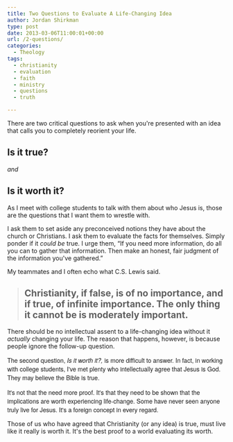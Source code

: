 ```yaml
---
title: Two Questions to Evaluate A Life-Changing Idea
author: Jordan Shirkman
type: post
date: 2013-03-06T11:00:01+00:00
url: /2-questions/
categories:
  - Theology
tags:
  - christianity
  - evaluation
  - faith
  - ministry
  - questions
  - truth

---
```

<!--?xml version="1.0" encoding="UTF-8" standalone="no"?-->

There are two critical questions to ask when you're presented with an idea that calls you to completely reorient your life.

## Is it true?

_and_

## Is it worth it?

<!--more-->

  
As I meet with college students to talk with them about who Jesus is, those are the questions that I want them to wrestle with.

I ask them to set aside any preconceived notions they have about the church or Christians. I ask them to evaluate the facts for themselves. Simply ponder if it _could be_ true. I urge them, &#8220;If you need more information, do all you can to gather that information. Then make an honest, fair judgment of the information you've gathered.&#8221;

My teammates and I often echo what C.S. Lewis said.

> ## Christianity, if false, is of no importance, and if true, of infinite importance. The only thing it cannot be is moderately important.

There should be no intellectual assent to a life-changing idea without it _actually_ changing your life. The reason that happens, however, is because people ignore the follow-up question.

<span style="font-family: 'Helvetica Neue', Helvetica, Arial, sans-serif;">The second question, <em>Is it worth it?,</em>&nbsp;is more difficult to answer. In fact, in working with college students, I've met plenty who&nbsp;intellectually&nbsp;agree that Jesus is God. They may believe the Bible is true.&nbsp;</span>

<span style="font-family: 'Helvetica Neue', Helvetica, Arial, sans-serif;">It's not that the need more proof. It's that they need to be shown that the implications are worth experiencing life-change. Some have never seen anyone truly live for Jesus. It's a foreign concept in every regard.&nbsp;</span>

Those of us who have agreed that Christianity (or any idea) is true, must live like it really is worth it. It's the best proof to a world evaluating its worth.